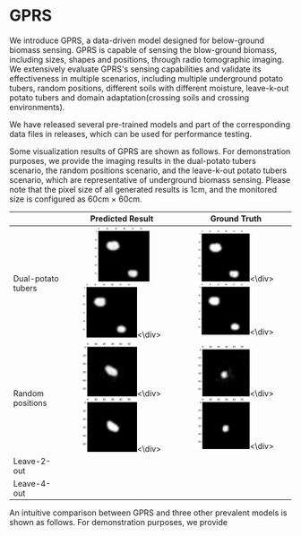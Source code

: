 # GPRS
We introduce GPRS, a data-driven model designed for below-ground biomass sensing. GPRS is capable of sensing the blow-ground biomass, including sizes, shapes and positions, through radio tomographic imaging. We extensively evaluate GPRS's sensing capabilities and validate its effectiveness in multiple scenarios, including multiple underground potato tubers, random positions, different soils with different moisture, leave-k-out potato tubers and domain adaptation(crossing soils and crossing environments). 

We have released several pre-trained models and part of the corresponding data files in releases, which can be used for performance testing. 

Some visualization results of GPRS are shown as follows. For demonstration purposes, we provide the imaging results in the dual-potato tubers scenario, the random positions scenario, and the leave-k-out potato tubers scenario, which are representative of underground biomass sensing. Please note that the pixel size of all generated results is 1cm, and the monitored size is configured as 60cm $\times$ 60cm. 

|               | Predicted Result|Ground Truth|
| ------------- | -------------| -------------   |
|Dual-potato tubers|<div align=center><img src="Img/double_3.png" width="50%"></div>  <div align=center><img src="Img/double_4.png" width="50%"><\div>|<div align=center><img src="Img/double_3_g.png" width="50%"><\div>  <div align=center><img src="Img/double_4_g.png" width="50%"><\div>|
|Random positions|<div align=center><img src="Img/rotate_0.png" width="50%"><\div>  <div align=center><img src="Img/rotate_0_n.png" width="50%"><\div>|<div align=center><img src="Img/rotate_1.png" width="50%"><\div>  <div align=center><img src="Img/rotate_1_n.png" width="50%"><\div>|
|Leave-2-out| | |
|Leave-4-out| | |


An intuitive comparison between GPRS and three other prevalent models is shown as follows. For demonstration purposes, we provide 
